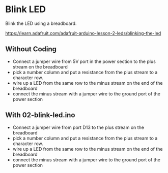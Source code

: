 # Blink LED

Blink the LED using a breadboard.

https://learn.adafruit.com/adafruit-arduino-lesson-2-leds/blinking-the-led

## Without Coding

* Connect a jumper wire from 5V port in the power section to the plus stream on the breadboard
* pick a number column and put a resistance from the plus stream to a character row.
* wire up a LED from the same row to the minus stream on the end of the breadboard
* connect the minus stream with a jumper wire to the ground port of the power section


## With 02-blink-led.ino

* Connect a jumper wire from port D13 to the plus stream on the breadboard
* pick a number column and put a resistance from the plus stream to a character row.
* wire up a LED from the same row to the minus stream on the end of the breadboard
* connect the minus stream with a jumper wire to the ground port of the power section
